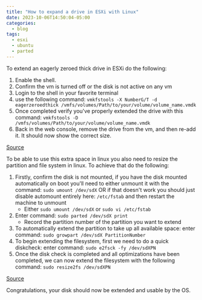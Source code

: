 ```yaml
---
title: "How to expand a drive in ESXi with Linux"
date: 2023-10-06T14:50:04-05:00
categories:
  - blog
tags:
  - esxi
  - ubuntu
  - parted
---
```


To extend an eagerly zeroed thick drive in ESXi do the following:

1. Enable the shell.
2. Confirm the vm is turned off or the disk is not active on any vm
3. Login to the shell in your favorite terminal
4. use the following command: `vmkfstools -X NumberG/T -d eagerzeroedthick /vmfs/volumes/Path/to/your/volume/volume_name.vmdk`
1. Once completed verify you've properly extended the drive with this command: `vmkfstools -D /vmfs/volumes/Path/to/your/volume/volume_name.vmdk`
1. Back in the web console, remove the drive from the vm, and then re-add it. It should now show the correct size.

[Source][vmkfs]

To be able to use this extra space in linux you also need to resize the partition and file system in linux. To achieve that do the following:

1. Firstly, confirm the disk is not mounted, if you have the disk mounted automatically on boot you'll need to either unmount it with the command: `sudo umount /dev/sdX` OR if that doesn't work you should just disable automount entirely here: `/etc/fstab` and then restart the machine to unmount
   - Either `sudo umount /dev/sdX` or `sudo vi /etc/fstab`
2. Enter command: `sudo parted /dev/sdX print`
   - Record the partition number of the partition you want to extend
3. To automatically extend the partition to take up all available space: enter command: `sudo growpart /dev/sdX PartitionNumber`
4. To begin extending the filesystem, first we need to do a quick diskcheck: enter command: `sudo e2fsck -fy /dev/sdXPN`
5. Once the disk check is completed and all optimizations have been completed, we can now extend the filesystem with the following command: `sudo resize2fs /dev/sdXPN`
  
[Source][file2fs]

Congratulations, your disk should now be extended and usable by the OS.

[vmkfs]: https://tutoexpress.com/index.php/vmware-extend-an-eager-zeroed-thick-disk-keeping-its-format/
[file2fs]: https://access.redhat.com/articles/1196353